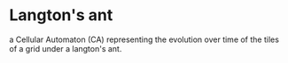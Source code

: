 # Langton's ant  
a Cellular Automaton (CA) representing the evolution over time of the tiles of a grid under a langton's ant.
